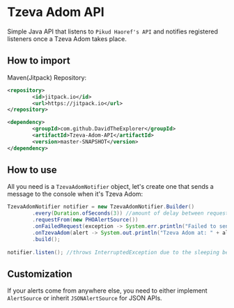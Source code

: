 # Tzeva Adom API
Simple Java API that listens to `Pikud Haoref's API` and notifies registered listeners once a Tzeva Adom takes place.

## How to import
Maven(Jitpack) Repository:
```xml
<repository>
        <id>jitpack.io</id>
        <url>https://jitpack.io</url>
</repository>
```

```xml
<dependency>
        <groupId>com.github.DavidTheExplorer</groupId>
        <artifactId>Tzeva-Adom-API</artifactId>
        <version>master-SNAPSHOT</version>
</dependency>
```



## How to use
All you need is a `TzevaAdomNotifier` object, let's create one that sends a message to the console when it's Tzeva Adom:
```java
TzevaAdomNotifier notifier = new TzevaAdomNotifier.Builder()
        .every(Duration.ofSeconds(3)) //amount of delay between requests
        .requestFrom(new PHOAlertSource())
        .onFailedRequest(exception -> System.err.println("Failed to send a request to Pikud Ha'oref..."))
        .onTzevaAdom(alert -> System.out.println("Tzeva Adom at: " + alert.getCity()))
        .build();
        
notifier.listen(); //throws InterruptedException due to the sleeping between requests
```

## Customization
If your alerts come from anywhere else, you need to either implement `AlertSource` or inherit `JSONAlertSource` for JSON APIs.
